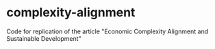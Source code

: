 # complexity-alignment
Code for replication of the article "Economic Complexity Alignment and Sustainable Development"

